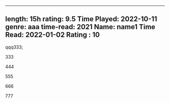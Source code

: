 
---
length: 15h
rating: 9.5
Time Played: 2022-10-11 
genre: aaa
time-read: 2021
Name: name1
Time Read: 2022-01-02
Rating : 10
---

qqq333;

333


444

555

666

777
